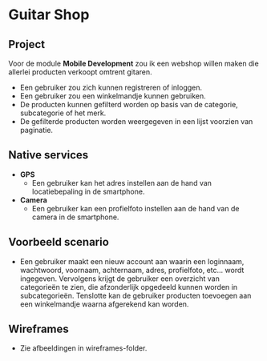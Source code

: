 # Guitar Shop

## Project

Voor de module **Mobile Development** zou ik een webshop willen maken die allerlei producten verkoopt omtrent gitaren.  

- Een gebruiker zou zich kunnen registreren of inloggen.
- Een gebruiker zou een winkelmandje kunnen gebruiken.
- De producten kunnen gefilterd worden op basis van de categorie, subcategorie of het merk.
- De gefilterde producten worden weergegeven in een lijst voorzien van paginatie.

## Native services

- **GPS**
    - Een gebruiker kan het adres instellen aan de hand van locatiebepaling in de smartphone.
- **Camera**
    - Een gebruiker kan een profielfoto instellen aan de hand van de camera in de smartphone.

## Voorbeeld scenario

- Een gebruiker maakt een nieuw account aan waarin een loginnaam, wachtwoord, voornaam, achternaam, adres, profielfoto, etc... wordt ingegeven. Vervolgens krijgt de gebruiker een overzicht van categorieën te zien, die afzonderlijk opgedeeld kunnen worden in subcategorieën. Tenslotte kan de gebruiker producten toevoegen aan een winkelmandje waarna afgerekend kan worden. 

## Wireframes

- Zie afbeeldingen in wireframes-folder.